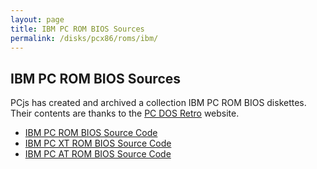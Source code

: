 ```yaml
---
layout: page
title: IBM PC ROM BIOS Sources
permalink: /disks/pcx86/roms/ibm/
---
```


IBM PC ROM BIOS Sources
-----------------------

PCjs has created and archived a collection IBM PC ROM BIOS diskettes.  Their contents are thanks to the
[PC DOS Retro](https://sites.google.com/site/pcdosretro/) website.

- [IBM PC ROM BIOS Source Code](5150/)
- [IBM PC XT ROM BIOS Source Code](5160/)
- [IBM PC AT ROM BIOS Source Code](5170/)
